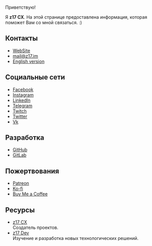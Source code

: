 Приветствую!

Я **z17 CX**. На этой странице предоставлена информация, которая поможет Вам со мной связаться. :)

## Контакты

- [WebSite](https://z17.cx/)
- [mail@z17.im](mailto:mail@z17.im)
- [English version](/en/)

## Социальные сети

- [Facebook](https://facebook.com/z17cx)
- [Instagram](https://instagram.com/z17cx)
- [LinkedIn](https://linkedin.com/in/z17cx)
- [Telegram](https://t.me/z17cx)
- [Twitch](https://twitch.tv/z17cx)
- [Twitter](https://twitter.com/z17cx)
- [Vk](https://vk.com/z17cx)

## Разработка

- [GitHub](https://github.com/z17cx)
- [GitLab](https://gitlab.com/z17cx)

## Пожертвования

- [Patreon](https://patreon.com/z17cx)
- [Ko-fi](https://ko-fi.com/z17cx)
- [Buy Me a Coffee](https://buymeacoffee.com/z17cx)

## Ресурсы

- [z17 CX](https://z17.cx)  
  Создатель проектов.
- [z17 Dev](https://z17.dev)  
  Изучение и разработка новых технологических решений.
